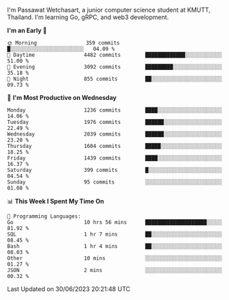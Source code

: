 
I'm Passawat Wetchasart, a junior computer science student at KMUTT, Thailand. I'm learning Go, gRPC, and web3 development.



<!--START_SECTION:waka-->
**I'm an Early 🐤** 

```text
🌞 Morning                359 commits         █░░░░░░░░░░░░░░░░░░░░░░░░   04.09 % 
🌆 Daytime                4482 commits        █████████████░░░░░░░░░░░░   51.00 % 
🌃 Evening                3092 commits        █████████░░░░░░░░░░░░░░░░   35.18 % 
🌙 Night                  855 commits         ██░░░░░░░░░░░░░░░░░░░░░░░   09.73 % 
```
📅 **I'm Most Productive on Wednesday** 

```text
Monday                   1236 commits        ████░░░░░░░░░░░░░░░░░░░░░   14.06 % 
Tuesday                  1976 commits        ██████░░░░░░░░░░░░░░░░░░░   22.49 % 
Wednesday                2039 commits        ██████░░░░░░░░░░░░░░░░░░░   23.20 % 
Thursday                 1604 commits        █████░░░░░░░░░░░░░░░░░░░░   18.25 % 
Friday                   1439 commits        ████░░░░░░░░░░░░░░░░░░░░░   16.37 % 
Saturday                 399 commits         █░░░░░░░░░░░░░░░░░░░░░░░░   04.54 % 
Sunday                   95 commits          ░░░░░░░░░░░░░░░░░░░░░░░░░   01.08 % 
```


📊 **This Week I Spent My Time On** 

```text
💬 Programming Languages: 
Go                       10 hrs 56 mins      ████████████████████░░░░░   81.92 % 
SQL                      1 hr 7 mins         ██░░░░░░░░░░░░░░░░░░░░░░░   08.45 % 
Bash                     1 hr 4 mins         ██░░░░░░░░░░░░░░░░░░░░░░░   08.03 % 
Other                    10 mins             ░░░░░░░░░░░░░░░░░░░░░░░░░   01.27 % 
JSON                     2 mins              ░░░░░░░░░░░░░░░░░░░░░░░░░   00.32 % 
```


 Last Updated on 30/06/2023 20:21:48 UTC
<!--END_SECTION:waka-->

<!--
**markpassawat/markpassawat** is a ✨ _special_ ✨ repository because its `README.md` (this file) appears on your GitHub profile.

Here are some ideas to get you started:

- 🔭 I’m currently working on ...
- 🌱 I’m currently learning ...
- 👯 I’m looking to collaborate on ...
- 🤔 I’m looking for help with ...
- 💬 Ask me about ...
- 📫 How to reach me: ...
- 😄 Pronouns: He/Him
- ⚡ Fun fact: ...
-->

